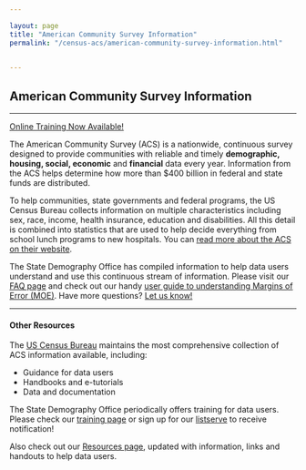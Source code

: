 ```yaml
---

layout: page
title: "American Community Survey Information"
permalink: "/census-acs/american-community-survey-information.html"

    
---
```

## American Community Survey Information
- - -
[Online Training Now Available!](/demography/training.html)

The American Community Survey (ACS) is a nationwide, continuous survey designed to provide communities with reliable and timely **demographic, housing, social, economic** and **financial** data every year. Information from the ACS helps determine how more than $400 billion in federal and state funds are distributed.

To help communities, state governments and federal programs, the US Census Bureau collects information on multiple characteristics including sex, race, income, health insurance, education and disabilities. All this detail is combined into statistics that are used to help decide everything from school lunch programs to new hospitals. You can [read more about the ACS on their website](http://www.census.gov/programs-surveys/acs/).

The State Demography Office has compiled information to help data users understand and use this continuous stream of information. Please visit our [FAQ page](/census-acs/american-community-survey-frequently-asked-questions.html) and check out our handy [user guide to understanding Margins of Error (MOE)](/demography/understanding-margins-error.html). Have more questions? [Let us know!](barbara.musick@state.co.us)
- - -
#### Other Resources

The [US Census Bureau](http://www.census.gov/en.html) maintains the most comprehensive collection of ACS information available, including:
- Guidance for data users
- Handbooks and e-tutorials
- Data and documentation

The State Demography Office periodically offers training for data users. Please check our [training page](/demography/training.html) or sign up for our [listserve](https://dola.colorado.gov/list_server/demography_signup.jsf) to receive notification!

Also check out our [Resources page](/demography/resources.html), updated with information, links and handouts to help data users.